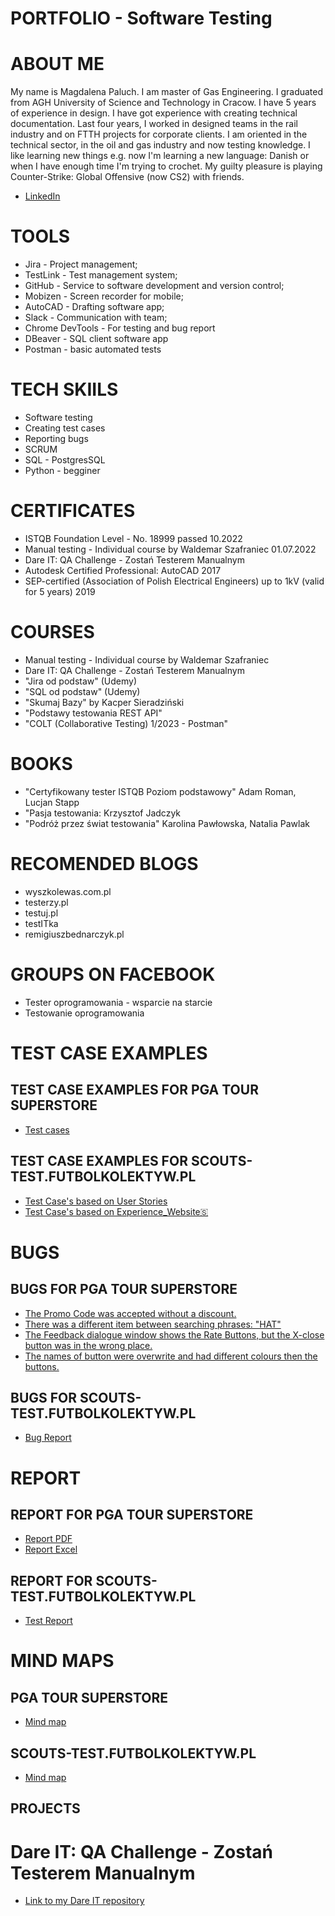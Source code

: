 # PORTFOLIO - Software Testing

# ABOUT ME
My name is Magdalena Paluch. I am master of Gas Engineering. I graduated from AGH University of Science and Technology in Cracow. I have 5 years of experience in design. I have got experience with creating technical documentation. Last four years, I worked in designed teams in the rail industry and on FTTH projects for corporate clients. I am oriented in the technical sector, in the oil and gas industry and now testing knowledge. I like learning new things e.g. now I'm learning a new language: Danish or when I have enough time I'm trying to crochet. My guilty pleasure is playing Counter-Strike: Global Offensive (now CS2) with friends. 
* [LinkedIn](https://www.linkedin.com/in/magdalena-paluch1/) 
# TOOLS
* Jira - Project management;
* TestLink - Test management system;
* GitHub - Service to software development and version control;
* Mobizen - Screen recorder for mobile;
* AutoCAD - Drafting software app;
* Slack - Communication with team;
* Chrome DevTools - For testing and bug report
* DBeaver - SQL client software app 
* Postman - basic automated tests
# TECH SKIILS
* Software testing
* Creating test cases
* Reporting bugs
* SCRUM
* SQL - PostgresSQL
* Python - begginer
# CERTIFICATES
* ISTQB Foundation Level - No. 18999 passed 10.2022
* Manual testing - Individual course by Waldemar Szafraniec 01.07.2022
* Dare IT: QA Challenge - Zostań Testerem Manualnym
* Autodesk Certified Professional: AutoCAD 2017
* SEP-certified (Association of Polish Electrical Engineers) up to 1kV (valid for 5 years) 2019
# COURSES
* Manual testing - Individual course by Waldemar Szafraniec
* Dare IT: QA Challenge - Zostań Testerem Manualnym
* "Jira od podstaw" (Udemy) 
* "SQL od podstaw" (Udemy)
* "Skumaj Bazy" by Kacper Sieradziński
* "Podstawy testowania REST API"
* "COLT (Collaborative Testing) 1/2023 - Postman"
# BOOKS
* "Certyfikowany tester ISTQB Poziom podstawowy" Adam Roman, Lucjan Stapp
* "Pasja testowania: Krzysztof Jadczyk
* "Podróż przez świat testowania" Karolina Pawłowska, Natalia Pawlak
# RECOMENDED BLOGS
* wyszkolewas.com.pl
* testerzy.pl
* testuj.pl
* testITka
* remigiuszbednarczyk.pl
# GROUPS ON FACEBOOK
* Tester oprogramowania - wsparcie na starcie
* Testowanie oprogramowania
# TEST CASE EXAMPLES
## TEST CASE EXAMPLES FOR PGA TOUR SUPERSTORE
* [Test cases](https://drive.google.com/file/d/1mvO32fs9YYgWoEXyG0cpshDQpn-Kp8_c/view?usp=sharing)
## TEST CASE EXAMPLES FOR SCOUTS-TEST.FUTBOLKOLEKTYW.PL
* [Test Case's based on User Stories](https://docs.google.com/spreadsheets/d/1Mt6FQfttUFqRPDLyb7hc2ceToqsZNYIl9pZsS1tunlI/edit?usp=share_link)
* [Test Case's based on Experience_Website🇸](https://docs.google.com/spreadsheets/d/1589dqUD6PTWXDCuFfejT0MtGR948kEbCJlDr_RXLel8/edit?usp=sharing) 
# BUGS
## BUGS FOR PGA TOUR SUPERSTORE
* [The Promo Code was accepted without a discount.](https://drive.google.com/file/d/1U2pPctDuXkD8mvIYlm6LTd9KHaAGa8dd/view?usp=sharing)
* [There was a different item between searching phrases: "HAT"](https://drive.google.com/file/d/1q_bINQ7j4fGRIluYaVQIuYio75vsnl01/view?usp=sharing)
* [The Feedback dialogue window shows the Rate Buttons, but the X-close
button was in the wrong place.](https://drive.google.com/file/d/1YIZ4DXEr3BaoIBezIXAERAo9AMerinPj/view?usp=sharing)
* [The names of button were overwrite and had different colours then the
buttons.](https://drive.google.com/file/d/1mEM7lcWDSDhA1Mj-fJCXVXGJtEmIJ2uu/view?usp=sharing)
## BUGS FOR SCOUTS-TEST.FUTBOLKOLEKTYW.PL
* [Bug Report](https://docs.google.com/spreadsheets/d/1HwSalkbEryYPYpr7G_5F2mwVYxa2ND41hCxHNOjhizE/edit?usp=sharing)
# REPORT
## REPORT FOR PGA TOUR SUPERSTORE
* [Report PDF](https://drive.google.com/file/d/12ECjuYH0ASFMJz-EOXSGpQDTCoP9bHzk/view?usp=sharing)
* [Report Excel](https://docs.google.com/spreadsheets/d/1psA0viFEX2BuwAslzVfkHppzXgH3oonx/edit?usp=sharing&ouid=113991644063600950255&rtpof=true&sd=true)
## REPORT FOR SCOUTS-TEST.FUTBOLKOLEKTYW.PL
* [Test Report](https://drive.google.com/file/d/1VGMOqnqYJ60v0evxkWfCRPHHpuTganN6/view?usp=sharing)
# MIND MAPS
## PGA TOUR SUPERSTORE
* [Mind map](https://drive.google.com/file/d/1tiiZPm340y_q30Ur4v3yiisMH0FPxEq_/view?usp=sharing) 
## SCOUTS-TEST.FUTBOLKOLEKTYW.PL
* [Mind map](https://drive.google.com/file/d/1Ss96V3r3SxSOSsJsx9XGYkWmtub9qNM9/view?usp=sharing) 
## PROJECTS
# Dare IT: QA Challenge - Zostań Testerem Manualnym
* [Link to my Dare IT repository](https://github.com/magdalenapaluch1/challenge_portfolio_magdalena/blob/main/README.md)
